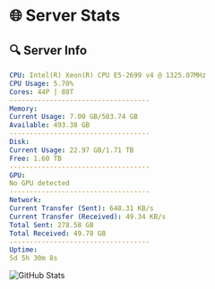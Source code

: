 # 🌐 Server Stats
## 🔍 Server Info
```yaml
CPU: Intel(R) Xeon(R) CPU E5-2699 v4 @ 1325.07MHz
CPU Usage: 5.70%
Cores: 44P | 88T
-----------------------------------
Memory:
Current Usage: 7.00 GB/503.74 GB
Available: 493.38 GB
-----------------------------------
Disk:
Current Usage: 22.97 GB/1.71 TB
Free: 1.60 TB
-----------------------------------
GPU:
No GPU detected
-----------------------------------
Network:
Current Transfer (Sent): 648.31 KB/s
Current Transfer (Received): 49.34 KB/s
Total Sent: 278.58 GB
Total Received: 49.78 GB
-----------------------------------
Uptime:
5d 5h 30m 8s
```
![GitHub Stats](https://img.shields.io/badge/Updated-2025-04-24_22:38:57-blue)